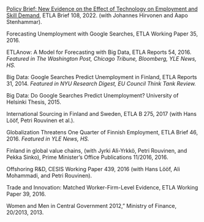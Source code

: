 [Policy Brief: New Evidence on the Effect of Technology on Employment and Skill Demand](https://www.etla.fi/en/publications/briefs/teknologian-vaikutuksista-tyon-ja-taitojen-kysyntaan/), ETLA Brief 108, 2022. (with Johannes Hirvonen and Aapo Stenhammar).

Forecasting Unemployment with Google Searches, ETLA Working Paper 35, 2016.

ETLAnow: A Model for Forecasting with Big Data, ETLA Reports 54, 2016. _Featured in The Washington Post, Chicago Tribune, Bloomberg, YLE News, HS._

Big Data: Google Searches Predict Unemployment in Finland, ETLA Reports 31, 2014. _Featured in NYU Research Digest, EU Council Think Tank Review._

Big Data: Do Google Searches Predict Unemployment? University of Helsinki Thesis,	2015.

International Sourcing in Finland and Sweden, ETLA B 275, 2017 (with Hans Lööf, Petri Rouvinen et al.).

Globalization Threatens One Quarter of Finnish Employment, ETLA Brief 46, 2016. _Featured in YLE News, HS._

Finland in global value chains, (with Jyrki Ali-Yrkkö, Petri Rouvinen, and Pekka Sinko), Prime Minister’s Office Publications 11/2016, 2016.

Offshoring R&D, CESIS Working Paper 439, 2016 (with Hans Lööf, Ali Mohammadi, and Petri Rouvinen).

Trade and Innovation: Matched Worker-Firm-Level Evidence, ETLA Working Paper 39, 2016.

Women and Men in Central Government 2012,” Ministry of Finance, 20/2013, 2013.
